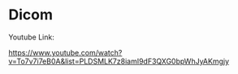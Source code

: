 # Dicom


Youtube Link:

https://www.youtube.com/watch?v=To7v7i7eB0A&list=PLDSMLK7z8iamI9dF3QXG0bpWhJyAKmgjy
